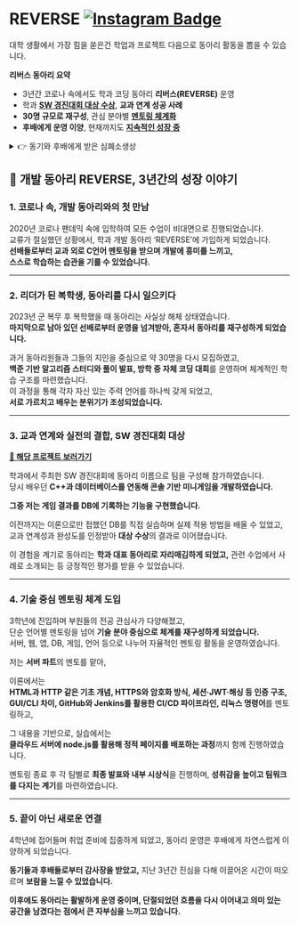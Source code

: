 # REVERSE [![Instagram Badge](https://img.shields.io/badge/-Instagram-E4405F?style=flat&logo=instagram&logoColor=white)](https://www.instagram.com/nsu_reverse/)

대학 생활에서 가장 힘을 쏟은건 학업과 프로젝트 다음으로 동아리 활동을 뽑을 수 있습니다.


**리버스 동아리 요약**
- 3년간 코로나 속에서도 학과 코딩 동아리 **리버스(REVERSE)** 운영  
- 학과 **[SW 경진대회 대상 수상](#contest)**, **교과 연계 성공 사례**  
- **30명 규모로 재구성**, 관심 분야별 **[멘토링 체계화](#mentoring)**  
- **후배에게 운영 이양**, 현재까지도 **[지속적인 성장 중](#grwoth)**

<details>
<summary> 👉 동기와 후배에게 받은 심폐소생상 </summary>
<img src="감사장.jpg" width="400px">
</details>

## 🧩 개발 동아리 REVERSE, 3년간의 성장 이야기

### 1. 코로나 속, 개발 동아리와의 첫 만남  
2020년 코로나 팬데믹 속에 입학하여 모든 수업이 비대면으로 진행되었습니다.  
교류가 절실했던 상황에서, 학과 개발 동아리 ‘REVERSE’에 가입하게 되었습니다.  
**선배들로부터 교과 외로 C언어 멘토링을 받으며 개발에 흥미를 느끼고,  
스스로 학습하는 습관을 기를 수 있었습니다.**

---

### 2. 리더가 된 복학생, 동아리를 다시 일으키다  
2023년 군 복무 후 복학했을 때 동아리는 사실상 해체 상태였습니다.  
**마지막으로 남아 있던 선배로부터 운영을 넘겨받아, 혼자서 동아리를 재구성하게 되었습니다.**

과거 동아리원들과 그들의 지인을 중심으로 약 30명을 다시 모집하였고,  
**백준 기반 알고리즘 스터디와 풀이 발표, 방학 중 자체 코딩 대회**를 운영하며 체계적인 학습 구조를 마련했습니다.  
이 과정을 통해 각자 자신 있는 주력 언어를 하나씩 갖게 되었고,  
**서로 가르치고 배우는 분위기가 조성되었습니다.**

---

<a id="contest"></a>

### 3. 교과 연계와 실전의 결합, SW 경진대회 대상

[**📜 해당 프로젝트 보러가기**](https://github.com/junyoung011019/cpp-minigame-score)

학과에서 주최한 SW 경진대회에 동아리 이름으로 팀을 구성해 참가하였습니다.  
당시 배우던 **C++과 데이터베이스를 연동해 콘솔 기반 미니게임을 개발하였습니다.**  

**그중 저는 게임 결과를 DB에 기록하는 기능을 구현했습니다.**

이전까지는 이론으로만 접했던 DB를 직접 실습하며 실제 적용 방법을 배울 수 있었고,  
교과 연계성과 완성도를 인정받아 **대상 수상**의 결과로 이어졌습니다.

이 경험을 계기로 동아리는 **학과 대표 동아리로 자리매김하게 되었고,**  관련 수업에서 사례로 소개되는 등 긍정적인 평가를 받을 수 있었습니다.

---

<a id="mentoring"></a>

### 4. 기술 중심 멘토링 체계 도입
3학년에 진입하며 부원들의 전공 관심사가 다양해졌고,  
단순 언어별 멘토링을 넘어 **기술 분야 중심으로 체계를 재구성하게 되었습니다.** 
<br> 서버, 웹, 앱, DB, 게임, 언어 등으로 나누어 자율적인 멘토링 활동을 운영하였습니다.

저는 **서버 파트**의 멘토를 맡아,  

이론에서는 <br>
**HTML과 HTTP 같은 기초 개념, HTTPS와 암호화 방식, 세션·JWT·해싱 등 인증 구조,  
GUI/CLI 차이, GitHub와 Jenkins를 활용한 CI/CD 파이프라인, 리눅스 명령어**를 멘토링하고,

그 내용을 기반으로, 실습에서는 <br>
**클라우드 서버에 node.js를 활용해 정적 페이지를 배포하는 과정**까지 함께 진행하였습니다.

멘토링 종료 후 각 팀별로 **최종 발표와 내부 시상식**을 진행하며,
**성취감을 높이고 팀워크를 다지는 계기**를 마련하였습니다.

---

<a id="growth"></a>

### 5. 끝이 아닌 새로운 연결
4학년에 접어들며 취업 준비에 집중하게 되었고,
동아리 운영은 후배에게 자연스럽게 이양하게 되었습니다.

**동기들과 후배들로부터 감사장을 받았고,**
지난 3년간 진심을 다해 이끌어온 시간이 떠오르며 **보람을 느낄 수 있었습니다.**

**이후에도 동아리는 활발하게 운영 중이며,
단절되었던 흐름을 다시 이어내고 의미 있는 공간을 남겼다는 점에서
큰 자부심을 느끼고 있습니다.**



